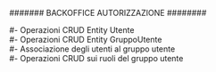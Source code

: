 ####### BACKOFFICE AUTORIZZAZIONE ########

#- Operazioni CRUD Entity Utente \
#- Operazioni CRUD Entity GruppoUtente \
#- Associazione degli utenti al gruppo utente \
#- Operazioni CRUD sui ruoli del gruppo utente 
